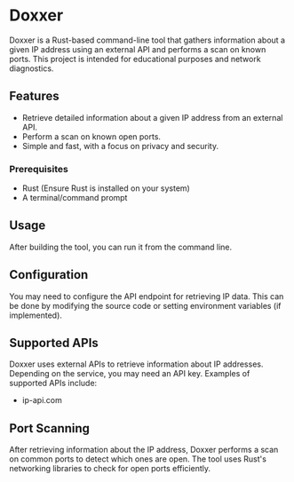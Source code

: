 # Doxxer

Doxxer is a Rust-based command-line tool that gathers information about a given IP address using an external API and performs a scan on known ports. This project is intended for educational purposes and network diagnostics.

## Features

- Retrieve detailed information about a given IP address from an external API.
- Perform a scan on known open ports.
- Simple and fast, with a focus on privacy and security.

### Prerequisites

- Rust (Ensure Rust is installed on your system)
- A terminal/command prompt

## Usage

After building the tool, you can run it from the command line.

## Configuration

You may need to configure the API endpoint for retrieving IP data. This can be done by modifying the source code or setting environment variables (if implemented).

## Supported APIs

Doxxer uses external APIs to retrieve information about IP addresses. Depending on the service, you may need an API key. Examples of supported APIs include:

- ip-api.com

## Port Scanning

After retrieving information about the IP address, Doxxer performs a scan on common ports to detect which ones are open. The tool uses Rust's networking libraries to check for open ports efficiently.

